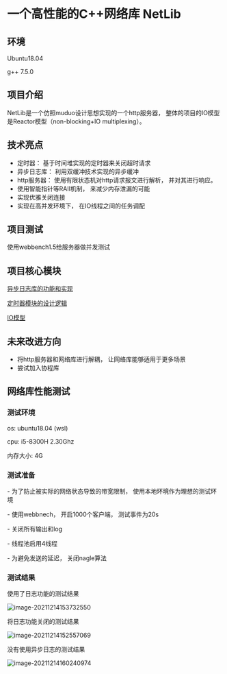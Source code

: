 <!--
 * @Date: 2021-12-07 11:48:30
 * @LastEditors: kafier
 * @LastEditTime: 2021-12-18 14:47:48
-->
# 一个高性能的C++网络库 NetLib

## 环境
Ubuntu18.04

g++ 7.5.0

## 项目介绍
NetLib是一个仿照muduo设计思想实现的一个http服务器， 整体的项目的IO模型是Reactor模型（non-blocking+IO multiplexing）。

## 技术亮点

- 定时器： 基于时间堆实现的定时器来关闭超时请求
- 异步日志库： 利用双缓冲技术实现的异步缓冲
- http服务器： 使用有限状态机对http请求报文进行解析， 并对其进行响应。
- 使用智能指针等RAII机制， 来减少内存泄漏的可能
- 实现优雅关闭连接
- 实现在高并发环境下， 在IO线程之间的任务调配

## 项目测试

使用webbench1.5给服务器做并发测试

## 项目核心模块

[异步日志库的功能和实现](https://github.com/Milaimac/netLib/blob/master/conclusion/%E5%A4%9A%E7%BA%BF%E7%A8%8B%E5%BC%82%E6%AD%A5%E6%97%A5%E5%BF%97%E5%BA%93.md)

[定时器模块的设计逻辑](https://github.com/Milaimac/netLib/blob/master/conclusion/%E5%AE%9A%E6%97%B6%E5%99%A8.md)

[IO模型]()

## 未来改进方向

- 将http服务器和网络库进行解耦， 让网络库能够适用于更多场景
- 尝试加入协程库

## 网络库性能测试



### 测试环境

os: ubuntu18.04 (wsl)

cpu: i5-8300H 2.30Ghz

内存大小: 4G


### 测试准备

\- 为了防止被实际的网络状态导致的带宽限制， 使用本地环境作为理想的测试环境

\- 使用webbnech， 开启1000个客户端， 测试事件为20s

\- 关闭所有输出和log

\- 线程池启用4线程

\- 为避免发送的延迟， 关闭nagle算法



### 测试结果

使用了日志功能的测试结果

![image-20211214153732550](https://gitee.com/systemcaller/bed/raw/master/img/20211214153733.png)

将日志功能关闭的测试结果

![image-20211214152557069](https://gitee.com/systemcaller/bed/raw/master/img/20211214152910.png)

没有使用异步日志的测试结果

![image-20211214160240974](https://gitee.com/systemcaller/bed/raw/master/img/20211214160242.png)

